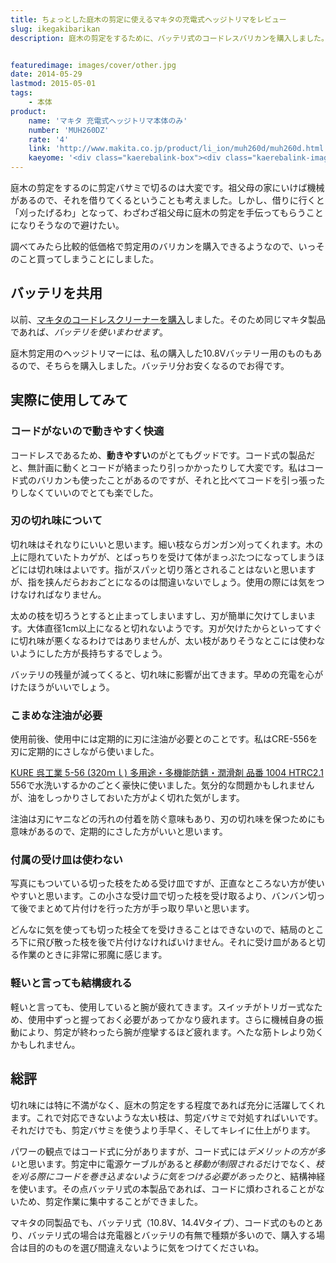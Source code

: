```yaml
---
title: ちょっとした庭木の剪定に使えるマキタの充電式ヘッジトリマをレビュー
slug: ikegakibarikan
description: 庭木の剪定をするために、バッテリ式のコードレスバリカンを購入しました。電源コードに煩わされることがないのため、作業に集中できていい感じでした。他のマキタ製品とバッテリを使い回しできるのも魅力です。


featuredimage: images/cover/other.jpg
date: 2014-05-29
lastmod: 2015-05-01
tags: 
    - 本体
product:
    name: 'マキタ 充電式ヘッジトリマ本体のみ'
    number: 'MUH260DZ'
    rate: '4'
    link: 'http://www.makita.co.jp/product/li_ion/muh260d/muh260d.html'
    kaeyome: '<div class="kaerebalink-box"><div class="kaerebalink-image"><a href="http://www.amazon.co.jp/exec/obidos/ASIN/B003I862BM/illusionspace-22/ref=nosim/" rel="nofollow" target="_blank"><img src="https://ecx.images-amazon.com/images/I/31k3q1qdkuL._SL160_.jpg" style="border: none;" /></a></div><div class="kaerebalink-info"><div class="kaerebalink-name"><a href="http://www.amazon.co.jp/exec/obidos/ASIN/B003I862BM/illusionspace-22/ref=nosim/" rel="nofollow" target="_blank">マキタ 充電式ヘッジトリマ本体のみ MUH260DZ</a><div class="kaerebalink-powered-date">posted with <a href="http://kaereba.com" rel="nofollow" target="_blank">カエレバ</a></div></div><div class="kaerebalink-detail"> マキタ     </div><div class="kaerebalink-link1"><div class="shoplinkamazon"><a href="http://www.amazon.co.jp/gp/search?keywords=MUH260DZ&__mk_ja_JP=%83J%83%5E%83J%83i&tag=illusionspace-22" rel="nofollow" target="_blank" title="アマゾン" >Amazonで購入</a></div><div class="shoplinkrakuten"><a href="http://hb.afl.rakuten.co.jp/hgc/0e95387f.f2aef20d.0e953880.25e412bd/?pc=http%3A%2F%2Fsearch.rakuten.co.jp%2Fsearch%2Fmall%2FMUH260DZ%2F-%2Ff.1-p.1-s.1-sf.0-st.A-v.2%3Fx%3D0%26scid%3Daf_ich_link_urltxt%26m%3Dhttp%3A%2F%2Fm.rakuten.co.jp%2F" rel="nofollow" target="_blank" title="楽天市場" >楽天市場で購入</a></div></div></div><div class="booklink-footer" style="clear: left"></div></div>'
---
```


庭木の剪定をするのに剪定バサミで切るのは大変です。祖父母の家にいけば機械があるので、それを借りてくるということも考えました。しかし、借りに行くと「刈ったげるわ」となって、わざわざ祖父母に庭木の剪定を手伝ってもらうことになりそうなので避けたい。

調べてみたら比較的低価格で剪定用のバリカンを購入できるようなので、いっそのこと買ってしまうことにしました。


## バッテリを共用


以前、<a href="https://wantit.gcreate.jp/cl100dw/" title="さっと取り出せる手軽なコードレスクリーナー、マキタCL100DW">マキタのコードレスクリーナーを購入</a>しました。そのため同じマキタ製品であれば、<em>バッテリを使いまわせます</em>。

庭木剪定用のヘッジトリマーには、私の購入した10.8Vバッテリー用のものもあるので、そちらを購入しました。バッテリ分お安くなるのでお得です。


## 実際に使用してみて



### コードがないので動きやすく快適


コードレスであるため、<strong>動きやすい</strong>のがとてもグッドです。コード式の製品だと、無計画に動くとコードが絡まったり引っかかったりして大変です。私はコード式のバリカンも使ったことがあるのですが、それと比べてコードを引っ張ったりしなくていいのでとても楽でした。


### 刃の切れ味について


切れ味はそれなりにいいと思います。細い枝ならガンガン刈ってくれます。木の上に隠れていたトカゲが、とばっちりを受けて体がまっぷたつになってしまうほどには切れ味はよいです。指がスパッと切り落とされることはないと思いますが、指を挟んだらおおごとになるのは間違いないでしょう。使用の際には気をつけなければなりません。

太めの枝を切ろうとすると止まってしまいますし、刃が簡単に欠けてしまいます。大体直径1cm以上になると切れないようです。刃が欠けたからといってすぐに切れ味が悪くなるわけではありませんが、太い枝がありそうなとこには使わないようにした方が長持ちするでしょう。

バッテリの残量が減ってくると、切れ味に影響が出てきます。早めの充電を心がけたほうがいいでしょう。


### こまめな注油が必要


使用前後、使用中には定期的に刃に注油が必要とのことです。私はCRE-556を刃に定期的にさしながら使いました。

<div data-role="amazonjs" data-asin="B000TGHULW" data-locale="JP" data-tmpl="" data-img-size="" class="asin_B000TGHULW_JP_ amazonjs_item"><div class="amazonjs_indicator"><span class="amazonjs_indicator_img"></span><a class="amazonjs_indicator_title" href="#">KURE  呉工業  5-56 (320ｍｌ) 多用途・多機能防錆・潤滑剤  品番  1004 HTRC2.1</a><span class="amazonjs_indicator_footer"></span></div></div>
556で水洗いするかのごとく豪快に使いました。気分的な問題かもしれませんが、油をしっかりさしておいた方がよく切れた気がします。

注油は刃にヤニなどの汚れの付着を防ぐ意味もあり、刃の切れ味を保つためにも意味があるので、定期的にさした方がいいと思います。


### 付属の受け皿は使わない


写真にもついている切った枝をためる受け皿ですが、正直なところない方が使いやすいと思います。この小さな受け皿で切った枝を受け取るより、バンバン切って後でまとめて片付けを行った方が手っ取り早いと思います。

どんなに気を使っても切った枝全てを受けきることはできないので、結局のところ下に飛び散った枝を後で片付けなければいけません。それに受け皿があると切る作業のときに非常に邪魔に感じます。


### 軽いと言っても結構疲れる


軽いと言っても、使用していると腕が疲れてきます。スイッチがトリガー式なため、使用中ずっと握っておく必要があってかなり疲れます。さらに機械自身の振動により、剪定が終わったら腕が痙攣するほど疲れます。へたな筋トレより効くかもしれません。


## 総評


切れ味には特に不満がなく、庭木の剪定をする程度であれば充分に活躍してくれます。これで対応できないような太い枝は、剪定バサミで対処すればいいです。それだけでも、剪定バサミを使うより手早く、そしてキレイに仕上がります。

パワーの観点ではコード式に分がありますが、コード式には<em>デメリットの方が多い</em>と思います。剪定中に電源ケーブルがあると<em>移動が制限される</em>だけでなく、<em>枝を刈る際にコードを巻き込まないように気をつける必要があったり</em>と、結構神経を使います。その点バッテリ式の本製品であれば、コードに煩わされることがないため、剪定作業に集中することができました。

マキタの同製品でも、バッテリ式（10.8V、14.4Vタイプ）、コード式のものとあり、バッテリ式の場合は充電器とバッテリの有無で種類が多いので、購入する場合は目的のものを選び間違えないように気をつけてくださいね。


  